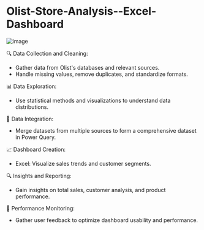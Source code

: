 # Olist-Store-Analysis--Excel-Dashboard
![image](https://github.com/falguni2904/Olist-Store-Analysis--Excel-Dashboard/assets/71444769/fd456366-2408-469c-bd78-459a5206757c)

🔍 Data Collection and Cleaning:
- Gather data from Olist's databases and relevant sources.
- Handle missing values, remove duplicates, and standardize formats.
  

📊 Data Exploration:
- Use statistical methods and visualizations to understand data distributions.
  

🔗 Data Integration:
- Merge datasets from multiple sources to form a comprehensive dataset in Power Query.
  

📈 Dashboard Creation:
- Excel: Visualize sales trends and customer segments.
  

🔍 Insights and Reporting:
- Gain insights on total sales, customer analysis, and product performance.
  

🚀 Performance Monitoring:
- Gather user feedback to optimize dashboard usability and performance.
